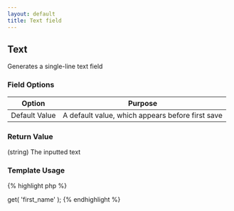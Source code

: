 ```yaml
---
layout: default
title: Text field
---
```


## Text

Generates a single-line text field

### Field Options

| Option | Purpose |
|--------|---------|
| Default Value | A default value, which appears before first save |

### Return Value

(string) The inputted text

### Template Usage

{% highlight php %}
<?php
echo CFS()->get( 'first_name' );
{% endhighlight %}
